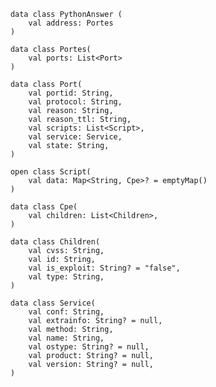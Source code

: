         data class PythonAnswer (
            val address: Portes
        )
        
        data class Portes(
            val ports: List<Port>
        )
        
        data class Port(
            val portid: String,
            val protocol: String,
            val reason: String,
            val reason_ttl: String,
            val scripts: List<Script>,
            val service: Service,
            val state: String,
        )
        
        open class Script(
            val data: Map<String, Cpe>? = emptyMap()
        )
        
        data class Cpe(
            val children: List<Children>,
        )
        
        data class Children(
            val cvss: String,
            val id: String,
            val is_exploit: String? = "false",
            val type: String,
        )
        
        data class Service(
            val conf: String,
            val extrainfo: String? = null,
            val method: String,
            val name: String,
            val ostype: String? = null,
            val product: String? = null,
            val version: String? = null,
        )
